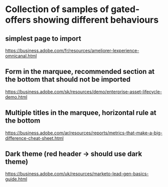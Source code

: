 # Collection of samples of gated-offers showing different behaviours

## simplest page to import 
https://business.adobe.com/fr/resources/ameliorer-lexperience-omnicanal.html

## Form in the marquee, recommended section at the bottom that should not be imported
https://business.adobe.com/sk/resources/demo/enterprise-asset-lifecycle-demo.html

## Multiple titles in the marquee, horizontal rule at the bottom
https://business.adobe.com/ar/resources/reports/metrics-that-make-a-big-difference-cheat-sheet.html

## Dark theme (red header -> should use dark theme)
https://business.adobe.com/uk/resources/marketo-lead-gen-basics-guide.html